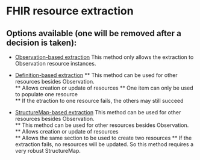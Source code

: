 # FHIR resource extraction

## Options available (one will be removed after a decision is taken):

* [Observation-based extraction]()
This method only allows the extraction to Observation resource instances.  
  

* [Definition-based extraction](https://build.fhir.org/ig/HL7/sdc/extraction.html#definition-extract)
** This method can be used for other resources besides Observation.  
** Allows creation or update of resources
** One item can only be used to populate one resource  
** If the etraction to one resource fails, the others may still succeed

* [StructureMap-based extraction](https://build.fhir.org/ig/HL7/sdc/extraction.html#structuremap-based-extraction)
This method can be used for other resources besides Observation.  
** This method can be used for other resources besides Observation.  
** Allows creation or update of resources  
** Allows the same section to be used to create two resources
** If the extraction fails, no resources will be updated. So this method requires a very robust StructureMap. 




